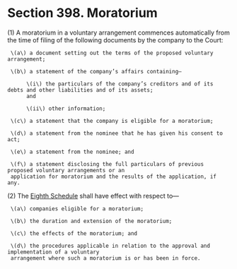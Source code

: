 # Section 398. Moratorium

\(1\) A moratorium in a voluntary arrangement commences automatically from the time of filing of the following documents by the company to the Court:

     \(a\) a document setting out the terms of the proposed voluntary arrangement;

     \(b\) a statement of the company’s affairs containing—

          \(i\) the particulars of the company’s creditors and of its debts and other liabilities and of its assets;  
          and

          \(ii\) other information;

     \(c\) a statement that the company is eligible for a moratorium;

     \(d\) a statement from the nominee that he has given his consent to act;

     \(e\) a statement from the nominee; and

     \(f\) a statement disclosing the full particulars of previous proposed voluntary arrangements or an  
     application for moratorium and the results of the application, if any.

\(2\) The [Eighth Schedule](../../../part-5-miscellaneous/division-4-saving-and-transitional/section-620.-repeal-and-savings/eighth-schedule.md) shall have effect with respect to—

     \(a\) companies eligible for a moratorium;

     \(b\) the duration and extension of the moratorium;

     \(c\) the effects of the moratorium; and

     \(d\) the procedures applicable in relation to the approval and implementation of a voluntary  
     arrangement where such a moratorium is or has been in force.

